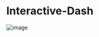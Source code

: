 # Interactive-Dash

![image](https://github.com/MondeCok/Interactive-Dash/assets/85346729/f006241a-401a-49fb-b65f-fd8a56138db7)
